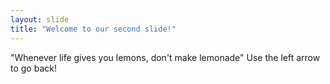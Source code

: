 ```yaml
---
layout: slide
title: "Welcome to our second slide!"
---
```

"Whenever life gives you lemons, don't make lemonade"
Use the left arrow to go back!

